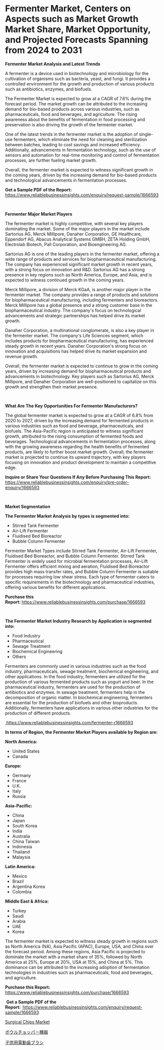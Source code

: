 <p><h1>Fermenter Market, Centers on Aspects such as Market Growth Market Share, Market Opportunity, and Projected Forecasts Spanning from 2024 to 2031</h1></p><p><strong>Fermenter Market Analysis and Latest Trends</strong></p>
<p><p>A fermenter is a device used in biotechnology and microbiology for the cultivation of organisms such as bacteria, yeast, and fungi. It provides a controlled environment for the growth and production of various products such as antibiotics, enzymes, and biofuels.</p><p>The Fermenter Market is expected to grow at a CAGR of 7.6% during the forecast period. The market growth can be attributed to the increasing demand for bio-based products across various industries, such as pharmaceuticals, food and beverages, and agriculture. The rising awareness about the benefits of fermentation in food processing and preservation is also driving the growth of the fermenter market.</p><p>One of the latest trends in the fermenter market is the adoption of single-use fermenters, which eliminate the need for cleaning and sterilization between batches, leading to cost savings and increased efficiency. Additionally, advancements in fermentation technology, such as the use of sensors and automation for real-time monitoring and control of fermentation processes, are further fueling market growth.</p><p>Overall, the fermenter market is expected to witness significant growth in the coming years, driven by the increasing demand for bio-based products and technological advancements in fermentation processes.</p></p>
<p><strong>Get a Sample PDF of the Report:&nbsp;</strong> <a href="https://www.reliablebusinessinsights.com/enquiry/request-sample/1666593">https://www.reliablebusinessinsights.com/enquiry/request-sample/1666593</a></p>
<p>&nbsp;</p>
<p><strong>Fermenter Major Market Players</strong></p>
<p><p>The fermenter market is highly competitive, with several key players dominating the market. Some of the major players in the market include Sartorius AG, Merck Millipore, Danaher Corporation, GE Healthcare, Eppendorf AG, Abacus Analytical Systems GMBH, ZETA Holding GmbH, Electrolab Biotech, Pall Corporation, and Bioengineering AG.</p><p>Sartorius AG is one of the leading players in the fermenter market, offering a wide range of products and services for biopharmaceutical manufacturing. The company has experienced significant market growth in recent years, with a strong focus on innovation and R&D. Sartorius AG has a strong presence in key regions such as North America, Europe, and Asia, and is expected to witness continued growth in the coming years.</p><p>Merck Millipore, a division of Merck KGaA, is another major player in the fermenter market. The company provides a range of products and solutions for biopharmaceutical manufacturing, including fermenters and bioreactors. Merck Millipore has a global presence and a strong customer base in the biopharmaceutical industry. The company's focus on technological advancements and strategic partnerships has helped drive its market growth.</p><p>Danaher Corporation, a multinational conglomerate, is also a key player in the fermenter market. The company's Life Sciences segment, which includes products for biopharmaceutical manufacturing, has experienced steady growth in recent years. Danaher Corporation's strong focus on innovation and acquisitions has helped drive its market expansion and revenue growth.</p><p>Overall, the fermenter market is expected to continue to grow in the coming years, driven by increasing demand for biopharmaceutical products and advancements in biotechnology. Key players such as Sartorius AG, Merck Millipore, and Danaher Corporation are well-positioned to capitalize on this growth and strengthen their market presence.</p></p>
<p>&nbsp;</p>
<p><strong>What Are The Key Opportunities For Fermenter Manufacturers?</strong></p>
<p><p>The global fermenter market is expected to grow at a CAGR of 6.8% from 2020 to 2027, driven by the increasing demand for fermented products in various industries such as food and beverage, pharmaceuticals, and biofuels. The Asia-Pacific region is anticipated to witness significant growth, attributed to the rising consumption of fermented foods and beverages. Technological advancements in fermentation processes, along with the growing awareness regarding the health benefits of fermented products, are likely to further boost market growth. Overall, the fermenter market is projected to continue its upward trajectory, with key players focusing on innovation and product development to maintain a competitive edge.</p></p>
<p><strong>Inquire or Share Your Questions If Any Before Purchasing This Report:</strong> <a href="https://www.reliablebusinessinsights.com/enquiry/pre-order-enquiry/1666593">https://www.reliablebusinessinsights.com/enquiry/pre-order-enquiry/1666593</a></p>
<p>&nbsp;</p>
<p><strong>Market Segmentation</strong></p>
<p><strong>The Fermenter Market Analysis by types is segmented into:</strong></p>
<p><ul><li>Stirred Tank Fermenter</li><li>Air-Lift Fermenter</li><li>Fluidised Bed Bioreactor</li><li>Bubble Column Fermenter</li></ul></p>
<p><p>Fermenter Market Types include Stirred Tank Fermenter, Air-Lift Fermenter, Fluidised Bed Bioreactor, and Bubble Column Fermenter. Stirred Tank Fermenter is widely used for microbial fermentation processes, Air-Lift Fermenter offers efficient mixing and aeration, Fluidised Bed Bioreactor provides high mass transfer rates, and Bubble Column Fermenter is suitable for processes requiring low shear stress. Each type of fermenter caters to specific requirements in the biotechnology and pharmaceutical industries, offering various benefits for different applications.</p></p>
<p><strong>Purchase this Report:&nbsp;</strong><a href="https://www.reliablebusinessinsights.com/purchase/1666593">https://www.reliablebusinessinsights.com/purchase/1666593</a></p>
<p>&nbsp;</p>
<p><strong>The Fermenter Market Industry Research by Application is segmented into:</strong></p>
<p><ul><li>Food Industry</li><li>Pharmaceutical</li><li>Sewage Treatment</li><li>Biochemical Engineering</li><li>Others</li></ul></p>
<p><p>Fermenters are commonly used in various industries such as the food industry, pharmaceuticals, sewage treatment, biochemical engineering, and other applications. In the food industry, fermenters are utilized for the production of various fermented products such as yogurt and beer. In the pharmaceutical industry, fermenters are used for the production of antibiotics and enzymes. In sewage treatment, fermenters help in the decomposition of organic matter. In biochemical engineering, fermenters are essential for the production of biofuels and other bioproducts. Additionally, fermenters have applications in various other industries for the production of different products.</p></p>
<p><a href="https://www.reliablebusinessinsights.com/fermenter-r1666593">&nbsp;https://www.reliablebusinessinsights.com/fermenter-r1666593</a></p>
<p><strong>In terms of Region, the Fermenter Market Players available by Region are:</strong></p>
<p>
    <p> <strong> North America: </strong>
        <ul>
            <li>United States</li>
            <li>Canada</li>
        </ul>
        </p> 
    <p> <strong> Europe: </strong>
        <ul>
            <li>Germany</li>
            <li>France</li>
            <li>U.K.</li>
            <li>Italy</li>
            <li>Russia</li>
        </ul>
        </p> 
    <p> <strong> Asia-Pacific: </strong>
        <ul>
            <li>China</li>
            <li>Japan</li>
            <li>South Korea</li>
            <li>India</li>
            <li>Australia</li>
            <li>China Taiwan</li>
            <li>Indonesia</li>
            <li>Thailand</li>
            <li>Malaysia</li>
        </ul>
        </p> 
    <p> <strong> Latin America: </strong>
        <ul>
            <li>Mexico</li>
            <li>Brazil</li>
            <li>Argentina Korea</li>
            <li>Colombia</li>
        </ul>
        </p> 
    <p> <strong> Middle East & Africa: </strong>
        <ul>
            <li>Turkey</li>
            <li>Saudi</li>
            <li>Arabia</li>
            <li>UAE</li>
            <li>Korea</li>
        </ul>
    </p>
    </p>
<p><p>The fermenter market is expected to witness steady growth in regions such as North America (NA), Asia Pacific (APAC), Europe, USA, and China over the forecast period. Among these regions, Asia Pacific is projected to dominate the market with a market share of 35%, followed by North America at 25%, Europe at 20%, USA at 15%, and China at 5%. This dominance can be attributed to the increasing adoption of fermentation technologies in industries such as pharmaceuticals, food and beverages, and agriculture.</p></p>
<p><strong>Purchase this Report: </strong><a href="https://www.reliablebusinessinsights.com/purchase/1666593">https://www.reliablebusinessinsights.com/purchase/1666593</a></p>
<p>&nbsp;<strong>Get a Sample PDF of the Report:&nbsp;&nbsp;</strong><a href="https://www.reliablebusinessinsights.com/enquiry/request-sample/1666593">https://www.reliablebusinessinsights.com/enquiry/request-sample/1666593</a></p>
<p><strong></strong></p>
<p><p><a href="https://view.publitas.com/reportprime-1/surgical-chips-industry-analysis-report-its-market-size-share-trends-by-application-region-competitive-strategies-2024-2031/">Surgical Chips Market</a></p><p><a href="https://github.com/JoanaNitzsche/Market-Research-Report-List-1/blob/main/7011819171792.md">ボウルチョッパー機器</a></p><p><a href="https://github.com/KaliMetz2023/Market-Research-Report-List-1/blob/main/5382022171793.md">子供用電動歯ブラシ</a></p></p>